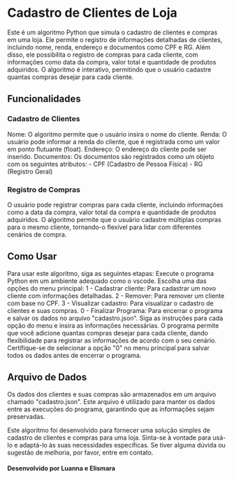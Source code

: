 <h1>Cadastro de Clientes de Loja</h1>

Este é um algoritmo Python que simula o cadastro de clientes e compras em uma loja. Ele permite o registro de informações detalhadas de clientes, incluindo nome, renda, endereço e documentos como CPF e RG. Além disso, ele possibilita o registro de compras para cada cliente, com informações como data da compra, valor total e quantidade de produtos adquiridos. O algoritmo é interativo, permitindo que o usuário cadastre quantas compras desejar para cada cliente.

<h2>Funcionalidades</h2>
<h3>Cadastro de Clientes</h3>
Nome: O algoritmo permite que o usuário insira o nome do cliente.
Renda: O usuário pode informar a renda do cliente, que é registrada como um valor em ponto flutuante (float).
Endereço: O endereço do cliente pode ser inserido.
Documentos: Os documentos são registrados como um objeto com os seguintes atributos:
 - CPF (Cadastro de Pessoa Física)
 - RG (Registro Geral)

 <h3>Registro de Compras</h3>
O usuário pode registrar compras para cada cliente, incluindo informações como a data da compra, valor total da compra e quantidade de produtos adquiridos. O algoritmo permite que o usuário cadastre múltiplas compras para o mesmo cliente, tornando-o flexível para lidar com diferentes cenários de compra.

<h2>Como Usar</h2>
Para usar este algoritmo, siga as seguintes etapas:
Execute o programa Python em um ambiente adequado como o vscode.
Escolha uma das opções do menu principal:
1 - Cadastrar cliente: Para cadastrar um novo cliente com informações detalhadas.
2 - Remover: Para remover um cliente com base no CPF.
3 - Visualizar cadastro: Para visualizar o cadastro de clientes e suas compras.
0 - Finalizar Programa: Para encerrar o programa e salvar os dados no arquivo "cadastro.json".
Siga as instruções para cada opção do menu e insira as informações necessárias.
O programa permite que você adicione quantas compras desejar para cada cliente, dando flexibilidade para registrar as informações de acordo com o seu cenário.
Certifique-se de selecionar a opção "0" no menu principal para salvar todos os dados antes de encerrar o programa.

<h2>Arquivo de Dados</h2>
Os dados dos clientes e suas compras são armazenados em um arquivo chamado "cadastro.json". Este arquivo é utilizado para manter os dados entre as execuções do programa, garantindo que as informações sejam preservadas.

Este algoritmo foi desenvolvido para fornecer uma solução simples de cadastro de clientes e compras para uma loja. Sinta-se à vontade para usá-lo e adaptá-lo às suas necessidades específicas. Se tiver alguma dúvida ou sugestão de melhoria, por favor, entre em contato.

<h4>Desenvolvido por <a>Luanna</a> e <a>Elismara</a></h4>
